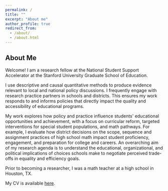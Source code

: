```yaml
---
permalink: /
title: ""
excerpt: "About me"
author_profile: true
redirect_from: 
  - /about/
  - /about.html
---
```

## About Me
Welcome! I am a research fellow at the National Student Support Accelerator at the Stanford University Graduate School of Education. 

I use descriptive and causal quantitative methods to produce evidence relevant to local and national policy discussions. I frequently engage with research practice partners in schools and districts. This ensures my work responds to and informs policies that directly impact the quality and accessibility of educational programs.

My work explores how policy and practice influence students' educational opportunities and achievement, with a focus on curricular reform, targeted interventions for special student populations, and math pathways. For example, I evaluate how district decisions on the scope, sequence and assignment practices of high school math impact student proficiency, engagement, and preparation for college and careers. An overarching aim of my research agenda is to understand the educational, organizational, and political implications of choices schools make to negotiate perceived trade-offs in equality and efficiency goals.

Prior to becoming a researcher, I was a math teacher at a high school in Houston, TX. 

My CV is available [here](https://ehuffaker.github.io/files/EHuffakerCV.pdf). 
